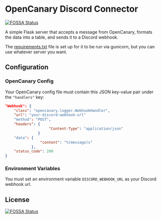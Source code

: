 # OpenCanary Discord Connector
[![FOSSA Status](https://app.fossa.com/api/projects/git%2Bgithub.com%2Fmasoncfrancis%2Fopencanary-discord-connector.svg?type=shield)](https://app.fossa.com/projects/git%2Bgithub.com%2Fmasoncfrancis%2Fopencanary-discord-connector?ref=badge_shield)


A simple Flask server that accepts a message from OpenCanary, formats the data into a table, and sends it to a Discord webhook.

The [requirements.txt](requirements.txt) file is set up for it to be run via gunicorn, but you can use whatever server you want. 

## Configuration

### OpenCanary Config

Your OpenCanary config file must contain this JSON key-value pair under the `"handlers"` key:

```json
"Webhook": {
    "class": "opencanary.logger.WebhookHandler",
    "url": "your-discord-webhook-url"
    "method": "POST",
    "headers": {
                    "Content-Type": "application/json"
               }
    "data": {
                "content": "%(message)s"
            },
    "status_code": 200
}
```

### Environment Variables

You must set an environment variable `DISCORD_WEBHOOK_URL` as your Discord webhook url.


## License
[![FOSSA Status](https://app.fossa.com/api/projects/git%2Bgithub.com%2Fmasoncfrancis%2Fopencanary-discord-connector.svg?type=large)](https://app.fossa.com/projects/git%2Bgithub.com%2Fmasoncfrancis%2Fopencanary-discord-connector?ref=badge_large)
